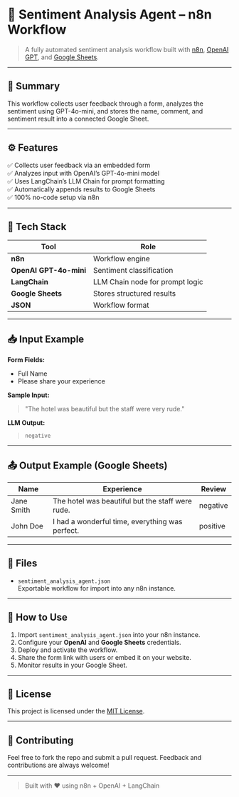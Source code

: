 # 🧠 Sentiment Analysis Agent – n8n Workflow

> A fully automated sentiment analysis workflow built with [n8n](https://n8n.io), [OpenAI GPT](https://platform.openai.com/), and [Google Sheets](https://www.google.com/sheets/about/).

---

## 📌 Summary

This workflow collects user feedback through a form, analyzes the sentiment using GPT-4o-mini, and stores the name, comment, and sentiment result into a connected Google Sheet.

---

## ⚙️ Features

✅ Collects user feedback via an embedded form  
✅ Analyzes input with OpenAI’s GPT-4o-mini model  
✅ Uses LangChain’s LLM Chain for prompt formatting  
✅ Automatically appends results to Google Sheets  
✅ 100% no-code setup via n8n

---

## 🧰 Tech Stack

| Tool | Role |
|------|------|
| **n8n** | Workflow engine |
| **OpenAI GPT-4o-mini** | Sentiment classification |
| **LangChain** | LLM Chain node for prompt logic |
| **Google Sheets** | Stores structured results |
| **JSON** | Workflow format |

---

## 📥 Input Example

**Form Fields:**
- Full Name
- Please share your experience

**Sample Input:**  
> "The hotel was beautiful but the staff were very rude."

**LLM Output:**  
> `negative`

---

## 📤 Output Example (Google Sheets)

| Name        | Experience                                       | Review    |
|-------------|--------------------------------------------------|-----------|
| Jane Smith  | The hotel was beautiful but the staff were rude. | negative  |
| John Doe    | I had a wonderful time, everything was perfect.  | positive  |

---

## 📁 Files

- `sentiment_analysis_agent.json`  
  Exportable workflow for import into any n8n instance.

---

## 🚀 How to Use

1. Import `sentiment_analysis_agent.json` into your n8n instance.
2. Configure your **OpenAI** and **Google Sheets** credentials.
3. Deploy and activate the workflow.
4. Share the form link with users or embed it on your website.
5. Monitor results in your Google Sheet.

---

## 📄 License

This project is licensed under the [MIT License](LICENSE).

---

## 🤝 Contributing

Feel free to fork the repo and submit a pull request. Feedback and contributions are always welcome!

---

> Built with ❤️ using n8n + OpenAI + LangChain


